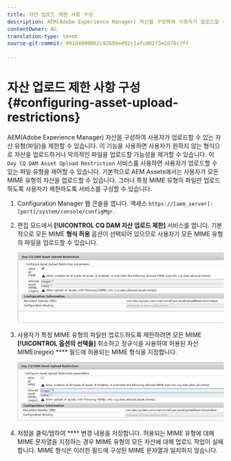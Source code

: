 ```yaml
---
title: 자산 업로드 제한 사항 구성
description: AEM(Adobe Experience Manager) 자산을 구성하여 사용자가 업로드할 수 있는 자산 유형(파일)을 제한하는 방법을 알아봅니다.
contentOwner: AG
translation-type: tm+mt
source-git-commit: 991d4900862c92684ed92c1afc081f3e2d76c7ff

---
```



# 자산 업로드 제한 사항 구성 {#configuring-asset-upload-restrictions}

AEM(Adobe Experience Manager) 자산을 구성하여 사용자가 업로드할 수 있는 자산 유형(파일)을 제한할 수 있습니다. 이 기능을 사용하면 사용자가 원하지 않는 형식으로 자산을 업로드하거나 악의적인 파일을 업로드할 가능성을 제거할 수 있습니다. 이 `Day CQ DAM Asset Upload Restriction` 서비스를 사용하면 사용자가 업로드할 수 있는 파일 유형을 제어할 수 있습니다. 기본적으로 AEM Assets에서는 사용자가 모든 MIME 유형의 자산을 업로드할 수 있습니다. 그러나 특정 MIME 유형의 파일만 업로드하도록 사용자가 제한하도록 서비스를 구성할 수 있습니다.

1. Configuration Manager 웹 콘솔을 엽니다. 액세스 `https://[aem_server]:[port]/system/console/configMgr`.
1. 편집 모드에서 **[!UICONTROL CQ DAM 자산 업로드 제한]** 서비스를 엽니다. 기본적으로 모든 MIME **형식 허용** 옵션이 선택되어 있으므로 사용자가 모든 MIME 유형의 파일을 업로드할 수 있습니다.

   ![chlimage_1-378](assets/chlimage_1-378.png)

1. 사용자가 특정 MIME 유형의 파일만 업로드하도록 제한하려면 모든 MIME **[!UICONTROL 옵션의 선택을]** 취소하고 정규식을 사용하여 허용된 자산 MIME(regex) **** 필드에 허용되는 MIME 형식을 지정합니다.

   ![chlimage_1-379](assets/chlimage_1-379.png)

1. 저장을 클릭/탭하여 **** 변경 내용을 저장합니다. 허용되는 MIME 유형에 대해 MIME 문자열을 지정하는 경우 MIME 유형의 모든 자산에 대해 업로드 작업이 실패합니다. MIME 형식은 이러한 필드에 구성된 MIME 문자열과 일치하지 않습니다.

